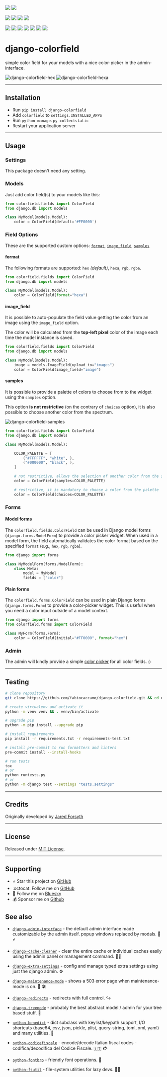 [![](https://img.shields.io/pypi/pyversions/django-colorfield.svg?color=3776AB&logo=python&logoColor=white)](https://www.python.org/)
[![](https://img.shields.io/pypi/djversions/django-colorfield?color=0C4B33&logo=django&logoColor=white&label=django)](https://www.djangoproject.com/)

[![](https://img.shields.io/pypi/v/django-colorfield.svg?color=blue&logo=pypi&logoColor=white)](https://pypi.org/project/django-colorfield/)
[![](https://static.pepy.tech/badge/django-colorfield/month)](https://pepy.tech/project/django-colorfield)
[![](https://img.shields.io/github/stars/fabiocaccamo/django-colorfield?logo=github&style=flat)](https://github.com/fabiocaccamo/django-colorfield/stargazers)
[![](https://img.shields.io/pypi/l/django-colorfield.svg?color=blue)](https://github.com/fabiocaccamo/django-colorfield/blob/main/LICENSE.txt)

[![](https://results.pre-commit.ci/badge/github/fabiocaccamo/django-colorfield/main.svg)](https://results.pre-commit.ci/latest/github/fabiocaccamo/django-colorfield/main)
[![](https://img.shields.io/github/actions/workflow/status/fabiocaccamo/django-colorfield/test-package.yml?branch=main&label=build&logo=github)](https://github.com/fabiocaccamo/django-colorfield)
[![](https://img.shields.io/codecov/c/gh/fabiocaccamo/django-colorfield?logo=codecov)](https://codecov.io/gh/fabiocaccamo/django-colorfield)
[![](https://img.shields.io/codacy/grade/194566618f424a819ce43450ea0af081?logo=codacy)](https://www.codacy.com/app/fabiocaccamo/django-colorfield)
[![](https://img.shields.io/codeclimate/maintainability/fabiocaccamo/django-colorfield?logo=code-climate)](https://codeclimate.com/github/fabiocaccamo/django-colorfield/)
[![](https://img.shields.io/badge/code%20style-black-000000.svg?logo=python&logoColor=black)](https://github.com/psf/black)
[![](https://img.shields.io/endpoint?url=https://raw.githubusercontent.com/astral-sh/ruff/main/assets/badge/v2.json)](https://github.com/astral-sh/ruff)

# django-colorfield
simple color field for your models with a nice color-picker in the admin-interface.

![django-colorfield-hex](https://user-images.githubusercontent.com/7900305/104512324-51ed0f80-55ee-11eb-9144-de03d922c2ce.png)
![django-colorfield-hexa](https://user-images.githubusercontent.com/7900305/104512063-ec991e80-55ed-11eb-95b6-9174ac3f4f38.png)

---

## Installation
-   Run `pip install django-colorfield`
-   Add `colorfield` to `settings.INSTALLED_APPS`
-   Run `python manage.py collectstatic`
-   Restart your application server

---

## Usage

### Settings
This package doesn't need any setting.

### Models
Just add color field(s) to your models like this:

```python
from colorfield.fields import ColorField
from django.db import models

class MyModel(models.Model):
    color = ColorField(default='#FF0000')
```

### Field Options
These are the supported custom options: [`format`](#format), [`image_field`](#image_field), [`samples`](#samples)

#### format

The following formats are supported: `hex` *(default)*, `hexa`, `rgb`, `rgba`.

```python
from colorfield.fields import ColorField
from django.db import models

class MyModel(models.Model):
    color = ColorField(format="hexa")
```

#### image_field

It is possible to auto-populate the field value getting the color from an image using the `image_field` option.

The color will be calculated from the **top-left pixel** color of the image each time the model instance is saved.

```python
from colorfield.fields import ColorField
from django.db import models

class MyModel(models.Model):
    image = models.ImageField(upload_to="images")
    color = ColorField(image_field="image")
```

#### samples

It is possible to provide a palette of colors to choose from to the widget using the `samples` option.

This option **is not restrictive** (on the contrary of `choices` option), it is also possible to choose another color from the spectrum.

![django-colorfield-samples](https://user-images.githubusercontent.com/7900305/104512178-194d3600-55ee-11eb-8cba-91cca156da06.png)

```python
from colorfield.fields import ColorField
from django.db import models

class MyModel(models.Model):

    COLOR_PALETTE = [
        ("#FFFFFF", "white", ),
        ("#000000", "black", ),
    ]

    # not restrictive, allows the selection of another color from the spectrum.
    color = ColorField(samples=COLOR_PALETTE)

    # restrictive, it is mandatory to choose a color from the palette
    color = ColorField(choices=COLOR_PALETTE)
```

### Forms

#### Model forms

The `colorfield.fields.ColorField` can be used in Django model forms (`django.forms.ModelForm`) to provide a color picker widget.
When used in a model form, the field automatically validates the color format based on the specified `format` (e.g., `hex`, `rgb`, `rgba`).

```python
from django import forms

class MyModelForm(forms.ModelForm):
    class Meta:
        model = MyModel
        fields = ["color"]
```

#### Plain forms

The `colorfield.forms.ColorField` can be used in plain Django forms (`django.forms.Form`) to provide a color-picker widget.
This is useful when you need a color input outside of a model context.

```python
from django import forms
from colorfield.forms import ColorField

class MyForm(forms.Form):
    color = ColorField(initial="#FF0000", format="hex")
```

### Admin
The admin will kindly provide a simple [color picker](https://coloris.js.org/) for all color fields. :)

---

## Testing
```bash
# clone repository
git clone https://github.com/fabiocaccamo/django-colorfield.git && cd django-colorfield

# create virtualenv and activate it
python -m venv venv && . venv/bin/activate

# upgrade pip
python -m pip install --upgrade pip

# install requirements
pip install -r requirements.txt -r requirements-test.txt

# install pre-commit to run formatters and linters
pre-commit install --install-hooks

# run tests
tox
# or
python runtests.py
# or
python -m django test --settings "tests.settings"
```
---

## Credits
Originally developed by [Jared Forsyth](https://github.com/jaredly)

---

## License
Released under [MIT License](LICENSE.txt).

---

## Supporting

- :star: Star this project on [GitHub](https://github.com/fabiocaccamo/django-colorfield)
- :octocat: Follow me on [GitHub](https://github.com/fabiocaccamo)
- :blue_heart: Follow me on [Bluesky](https://bsky.app/profile/fabiocaccamo.bsky.social)
- :moneybag: Sponsor me on [Github](https://github.com/sponsors/fabiocaccamo)

## See also

- [`django-admin-interface`](https://github.com/fabiocaccamo/django-admin-interface) - the default admin interface made customizable by the admin itself. popup windows replaced by modals. 🧙 ⚡

- [`django-cache-cleaner`](https://github.com/fabiocaccamo/django-cache-cleaner) - clear the entire cache or individual caches easily using the admin panel or management command. 🧹✨

- [`django-extra-settings`](https://github.com/fabiocaccamo/django-extra-settings) - config and manage typed extra settings using just the django admin. ⚙️

- [`django-maintenance-mode`](https://github.com/fabiocaccamo/django-maintenance-mode) - shows a 503 error page when maintenance-mode is on. 🚧 🛠️

- [`django-redirects`](https://github.com/fabiocaccamo/django-redirects) - redirects with full control. ↪️

- [`django-treenode`](https://github.com/fabiocaccamo/django-treenode) - probably the best abstract model / admin for your tree based stuff. 🌳

- [`python-benedict`](https://github.com/fabiocaccamo/python-benedict) - dict subclass with keylist/keypath support, I/O shortcuts (base64, csv, json, pickle, plist, query-string, toml, xml, yaml) and many utilities. 📘

- [`python-codicefiscale`](https://github.com/fabiocaccamo/python-codicefiscale) - encode/decode Italian fiscal codes - codifica/decodifica del Codice Fiscale. 🇮🇹 💳

- [`python-fontbro`](https://github.com/fabiocaccamo/python-fontbro) - friendly font operations. 🧢

- [`python-fsutil`](https://github.com/fabiocaccamo/python-fsutil) - file-system utilities for lazy devs. 🧟‍♂️
